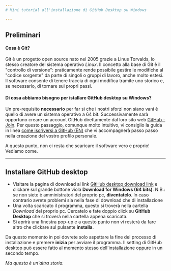 ```yaml
---
# Mini tutorial all'installazione di GitHub Desktop su Windows

---
```

## Preliminari
#### Cosa è Git?
Git è un progetto open source nato nel 2005 grazie a Linus Torvalds, lo stesso creatore del sistema operativo _Linux_. 
Il concetto alla base di Git è il "controllo di versione": praticamente rende possibile gestire le modifiche al "codice sorgente"
da parte di singoli o gruppi di lavoro, anche molto estesi. Il software consente di tenere traccia di ogni modifica tramite uno storico e, se necessario, di tornare sui propri passi.

#### Di cosa abbiamo bisogno per istallare GitHub desktop su Windows?
Un pre-requisito **necessario** per far sì che i nostri sforzi non siano vani è quello di avere un sistema operativo a 64 bit.
Successivamente sarà opportuno creare un account GitHub direttamente dal loro sito web [GitHub - Join](https://github.com/join). Per questo passaggio, comunque molto intuitivo, vi consiglio la guida in linea [come iscriversi a GitHub (EN)](https://help.github.com/articles/signing-up-for-a-new-github-account/) che vi accompagnerà passo passo nella creazione del vostro profilo personale.

A questo punto, non ci resta che scaricare il software vero e proprio! Vediamo come.

---
## Installare GitHub desktop
* Visitare la pagina di download al link [GitHub desktop download link](https://desktop.github.com/) e clickare sul grande bottone viola **Download for Windows (64 bits)**.
N.B.: se non siete è amministratori del proprio pc, **diventatelo**. In caso contrario avrete problemi sia nella fase di download che di installazione
* Una volta scaricato il programma, questo si troverà nella cartella _Download_ del proprio pc. Cercatelo e fate doppio click su **GitHub Desktop** che si troverà nella cartella appena scaricata.
* Si aprirà una finestra pop-up e a questo punto non vi resterà da fare altro che clickare sul pulsante **installa**. 

Da questo momento in poi dovrete solo aspettare la fine del processo di installazione e premere **inizia** per avviare il programma. Il setting di GitHub desktop può essere fatto al momento stesso dell'installazione oppure in un secondo tempo.

_Ma questa è un'altra storia._
